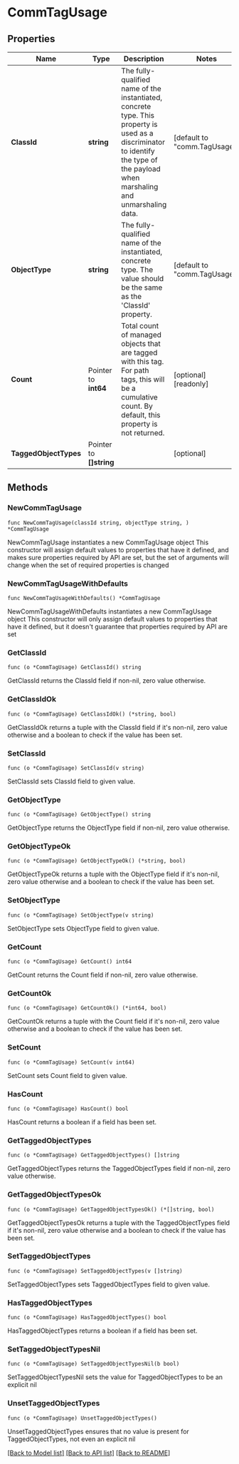 # CommTagUsage

## Properties

Name | Type | Description | Notes
------------ | ------------- | ------------- | -------------
**ClassId** | **string** | The fully-qualified name of the instantiated, concrete type. This property is used as a discriminator to identify the type of the payload when marshaling and unmarshaling data. | [default to "comm.TagUsage"]
**ObjectType** | **string** | The fully-qualified name of the instantiated, concrete type. The value should be the same as the &#39;ClassId&#39; property. | [default to "comm.TagUsage"]
**Count** | Pointer to **int64** | Total count of managed objects that are tagged with this tag. For path tags, this will be a cumulative count. By default, this property is not returned. | [optional] [readonly] 
**TaggedObjectTypes** | Pointer to **[]string** |  | [optional] 

## Methods

### NewCommTagUsage

`func NewCommTagUsage(classId string, objectType string, ) *CommTagUsage`

NewCommTagUsage instantiates a new CommTagUsage object
This constructor will assign default values to properties that have it defined,
and makes sure properties required by API are set, but the set of arguments
will change when the set of required properties is changed

### NewCommTagUsageWithDefaults

`func NewCommTagUsageWithDefaults() *CommTagUsage`

NewCommTagUsageWithDefaults instantiates a new CommTagUsage object
This constructor will only assign default values to properties that have it defined,
but it doesn't guarantee that properties required by API are set

### GetClassId

`func (o *CommTagUsage) GetClassId() string`

GetClassId returns the ClassId field if non-nil, zero value otherwise.

### GetClassIdOk

`func (o *CommTagUsage) GetClassIdOk() (*string, bool)`

GetClassIdOk returns a tuple with the ClassId field if it's non-nil, zero value otherwise
and a boolean to check if the value has been set.

### SetClassId

`func (o *CommTagUsage) SetClassId(v string)`

SetClassId sets ClassId field to given value.


### GetObjectType

`func (o *CommTagUsage) GetObjectType() string`

GetObjectType returns the ObjectType field if non-nil, zero value otherwise.

### GetObjectTypeOk

`func (o *CommTagUsage) GetObjectTypeOk() (*string, bool)`

GetObjectTypeOk returns a tuple with the ObjectType field if it's non-nil, zero value otherwise
and a boolean to check if the value has been set.

### SetObjectType

`func (o *CommTagUsage) SetObjectType(v string)`

SetObjectType sets ObjectType field to given value.


### GetCount

`func (o *CommTagUsage) GetCount() int64`

GetCount returns the Count field if non-nil, zero value otherwise.

### GetCountOk

`func (o *CommTagUsage) GetCountOk() (*int64, bool)`

GetCountOk returns a tuple with the Count field if it's non-nil, zero value otherwise
and a boolean to check if the value has been set.

### SetCount

`func (o *CommTagUsage) SetCount(v int64)`

SetCount sets Count field to given value.

### HasCount

`func (o *CommTagUsage) HasCount() bool`

HasCount returns a boolean if a field has been set.

### GetTaggedObjectTypes

`func (o *CommTagUsage) GetTaggedObjectTypes() []string`

GetTaggedObjectTypes returns the TaggedObjectTypes field if non-nil, zero value otherwise.

### GetTaggedObjectTypesOk

`func (o *CommTagUsage) GetTaggedObjectTypesOk() (*[]string, bool)`

GetTaggedObjectTypesOk returns a tuple with the TaggedObjectTypes field if it's non-nil, zero value otherwise
and a boolean to check if the value has been set.

### SetTaggedObjectTypes

`func (o *CommTagUsage) SetTaggedObjectTypes(v []string)`

SetTaggedObjectTypes sets TaggedObjectTypes field to given value.

### HasTaggedObjectTypes

`func (o *CommTagUsage) HasTaggedObjectTypes() bool`

HasTaggedObjectTypes returns a boolean if a field has been set.

### SetTaggedObjectTypesNil

`func (o *CommTagUsage) SetTaggedObjectTypesNil(b bool)`

 SetTaggedObjectTypesNil sets the value for TaggedObjectTypes to be an explicit nil

### UnsetTaggedObjectTypes
`func (o *CommTagUsage) UnsetTaggedObjectTypes()`

UnsetTaggedObjectTypes ensures that no value is present for TaggedObjectTypes, not even an explicit nil

[[Back to Model list]](../README.md#documentation-for-models) [[Back to API list]](../README.md#documentation-for-api-endpoints) [[Back to README]](../README.md)



